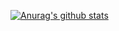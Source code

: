 [![Anurag's github stats](https://github-readme-stats.vercel.app/api?username=saektide&show_icons=1&count_private=true&bg_color=33323c&title_color=ffffff&text_color=d7d7d7&icon_color=aba4ec&cache_seconds=1800)](https://github.com/saektide)
